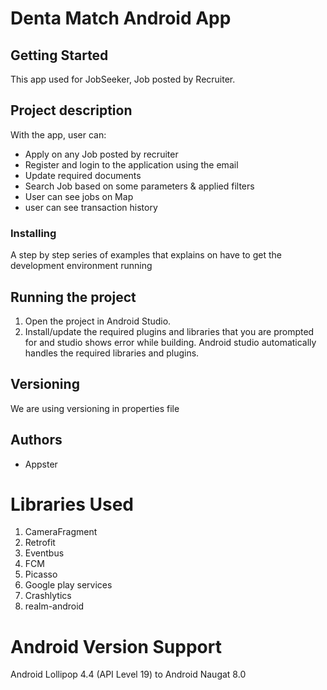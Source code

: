 Denta Match Android App
======================

## Getting Started

This app used for JobSeeker, Job posted by Recruiter.

## Project description

With the app, user can:
- Apply on any Job posted by recruiter
- Register and login to the application using the email
- Update required documents
- Search Job based on some parameters & applied filters
- User can see jobs on Map
- user can see transaction history


### Installing
A step by step series of examples that explains on have to get the development environment running


## Running the project
1. Open the project in Android Studio.
2. Install/update the required plugins and libraries that you are prompted for and studio shows error while building. Android studio automatically handles the required libraries and plugins.


## Versioning
We are using versioning in properties file
## Authors

* Appster


Libraries Used
======================
1. CameraFragment
2. Retrofit
3. Eventbus
4. FCM
5. Picasso
6. Google play services
7. Crashlytics
8. realm-android


Android Version Support
======================
Android Lollipop 4.4 (API Level 19) to Android Naugat 8.0